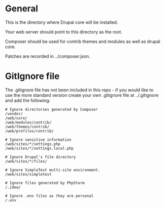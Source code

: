 # General

This is the directory where Drupal core will be installed.

Your web server should point to this directory as the root.

Composer should be used for contrib themes and modules as well as drupal core.

Patches are recorded in ../composer.json. 



# GitIgnore file
The .gitignore file has not been included in this repo - if you would like to use the more standard version create your own .gitignore file at ../.gitignore and add the following:

```
# Ignore directories generated by Composer
/vendor/
/web/core/
/web/modules/contrib/
/web/themes/contrib/
/web/profiles/contrib/

# Ignore sensitive information
/web/sites/*/settings.php
/web/sites/*/settings.local.php

# Ignore Drupal's file directory
/web/sites/*/files/

# Ignore SimpleTest multi-site environment.
/web/sites/simpletest

# Ignore files generated by PhpStorm
/.idea/

# Ignore .env files as they are personal
/.env
```

